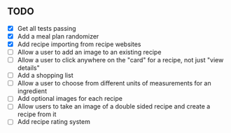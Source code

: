 ## TODO

- [x] Get all tests passing
- [x] Add a meal plan randomizer
- [x] Add recipe importing from recipe websites
- [ ] Allow a user to add an image to an existing recipe
- [ ] Allow a user to click anywhere on the "card" for a recipe, not just "view details"
- [ ] Add a shopping list
- [ ] Allow a user to choose from different units of measurements for an ingredient
- [ ] Add optional images for each recipe
- [ ] Allow users to take an image of a double sided recipe and create a recipe from it
- [ ] Add recipe rating system